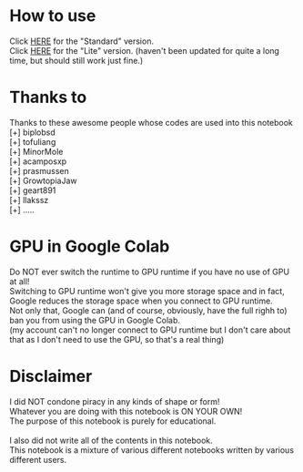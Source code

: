 # How to use
Click <a href="https://colab.research.google.com/github/shirooo39/MiXLab/blob/master/MiXLab.ipynb" target="_blank">HERE</a> for the "Standard" version.</br>
Click <a href="https://colab.research.google.com/github/shirooo39/MiXLab/blob/master/MiXLabLite.ipynb" target="_blank">HERE</a> for the "Lite" version. (haven't been updated for quite a long time, but should still work just fine.)

# Thanks to
Thanks to these awesome people whose codes are used into this notebook<br>
[+] biplobsd<br>
[+] tofuliang<br>
[+] MinorMole<br>
[+] acamposxp<br>
[+] prasmussen<br>
[+] GrowtopiaJaw<br>
[+] geart891<br>
[+] llakssz<br>
[+] .....

# GPU in Google Colab
Do NOT ever switch the runtime to GPU runtime if you have no use of GPU at all!<br>
Switching to GPU runtime won't give you more storage space and in fact, Google reduces the storage space when you connect to GPU runtime.<br>
Not only that, Google can (and of course, obviously, have the full righh to) ban you from using the GPU in Google Colab.<br>
(my account can't no longer connect to GPU runtime but I don't care about that as I don't need to use the GPU, so that's a real thing)

# Disclaimer
I did NOT condone piracy in any kinds of shape or form!<br>
Whatever you are doing with this notebook is ON YOUR OWN!<br>
The purpose of this notebook is purely for educational.
<br><br>
I also did not write all of the contents in this notebook.<br>
This notebook is a mixture of various different notebooks written by various different users.
